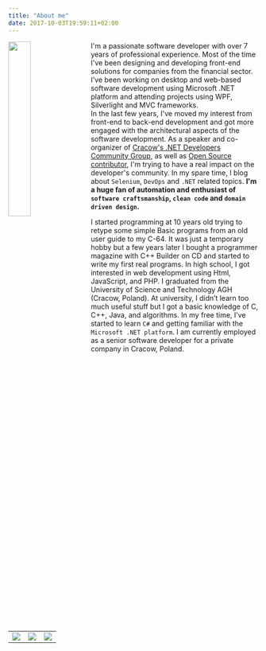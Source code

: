 ```yaml
---
title: "About me"
date: 2017-10-03T19:59:11+02:00
---
```

<style>
   .avatar{
        float: left;
        margin: 0 15px 15px 0;
        width: 30%;
    }
    #certificats{
        width:100%;
        margin: 20px 0px;
    }
    #certificats td{
        vertical-align:top;
    }

    #contact{
        font-size: 6em;
        text-align: center;
    }
</style>



<img class="avatar" src="author.jpg">

I'm a passionate software developer with over 7 years of professional experience. Most of the time I've been designing and developing front-end solutions for companies from the financial sector. I’ve been working on desktop and web-based software development using Microsoft .NET platform and attending projects using WPF, Silverlight and MVC frameworks.  
In the last few years, I've moved my interest from front-end to back-end development and got more engaged with the architectural aspects of the software development. 
As a speaker and co-organizer of [Cracow's .NET Developers Community Group](https://meetup.com/KGD-NET/), as well as [Open Source contributor](https://github.com/cezarypiatek), I'm trying to have a real impact on the developer's community. In my spare time, I blog about `Selenium`, `DevOps` and `.NET` related topics.  __I'm a huge fan of automation and enthusiast of `software craftsmanship`, `clean code` and `domain driven design`.__ 

I started programming at 10 years old trying to retype some simple Basic programs from an old user guide to my C-64. It was just a temporary hobby but a few years later I bought a programmer magazine with C++ Builder on CD and started to write my first real programs. In high school, I got interested in web development using Html, JavaScript, and PHP. I graduated from the University of Science and Technology AGH (Cracow, Poland). At university, I didn’t learn too much useful stuff but I got a basic knowledge of C, C++, Java, and algorithms. In my free time, I’ve started to learn `C#` and getting familiar with the `Microsoft .NET platform`. I am currently employed as a senior software developer for a private company in Cracow, Poland. 



<div id="contact">
<a href="" id="mailaddress"><i class="fa fa-envelope-square"></i></a>
<a href="https://twitter.com/cezary_piatek"><i class="fa fa-twitter"></i></a>
</div>


<table id="certificats">
<tr>
<td><img src="MCP.png"/></td>
<td><img src="MCSD.png"/></td>
<td><img src="MS.png"/></td>
</tr>
</table>

<script>
document.addEventListener("DOMContentLoaded", function(){
    $("#mailaddress").attr("href", "mailto:" + "cezarypiatek" + "@live" + ".com");
});
</script>




